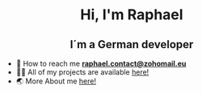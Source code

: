  <h1 align="center">Hi, I'm Raphael</h1>
 <h2 align="center">I´m a German developer</h2>

- 📧 How to reach me **[raphael.contact@zohomail.eu](mailto:raphael.contact@zohomail.eu)**
- 👨‍💻 All of my projects are available [here!](https://github.com/sch-raphael?tab=repositories)   
- 🌏 More About me [here!](https://sch-raphael.github.io/personal-website/)  

